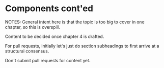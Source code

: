 # Components cont'ed #

NOTES:
General intent here is that the topic is too big to cover in one chapter, so this is overspill.

Content to be decided once chapter 4 is drafted.


For pull requests, initially let's just do section subheadings to first arrive at a structural consensus.

Don't submit pull requests for content yet.
